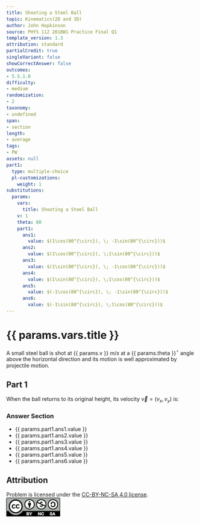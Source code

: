 ```yaml
---
title: Shooting a Steel Ball
topic: Kinematics(2D and 3D)
author: John Hopkinson
source: PHYS 112 2018W1 Practice Final Q1
template_version: 1.3
attribution: standard
partialCredit: true
singleVariant: false
showCorrectAnswer: false
outcomes:
- 5.5.1.0
difficulty:
- medium
randomization:
- 2
taxonomy:
- undefined
span:
- section
length:
- average
tags:
- PW
assets: null
part1:
  type: multiple-choice
  pl-customizations:
    weight: 1
substitutions:
  params:
    vars:
      title: Shooting a Steel Ball
    v: 1
    theta: 80
    part1:
      ans1:
        value: $(1\cos(80^{\circ}), \; -1\sin(80^{\circ}))$
      ans2:
        value: $(1\cos(80^{\circ}), \;1\sin(80^{\circ}))$
      ans3:
        value: $(1\sin(80^{\circ}), \; -1\cos(80^{\circ}))$
      ans4:
        value: $(1\sin(80^{\circ}), \;1\cos(80^{\circ}))$
      ans5:
        value: $(-1\cos(80^{\circ}), \; -1\sin(80^{\circ}))$
      ans6:
        value: $(-1\sin(80^{\circ}), \;1\cos(80^{\circ}))$
---
```

# {{ params.vars.title }}
A small steel ball is shot at {{ params.v }} $m/s$ at a {{ params.theta }}$^{\circ}$ angle above the horizontal direction and its motion is well approximated by projectile motion.

## Part 1

When the ball returns to its original height, its velocity $\overrightarrow{v} = (v_x, v_y)$ is:

### Answer Section

- {{ params.part1.ans1.value }}
- {{ params.part1.ans2.value }}
- {{ params.part1.ans3.value }}
- {{ params.part1.ans4.value }}
- {{ params.part1.ans5.value }}
- {{ params.part1.ans6.value }}

## Attribution

Problem is licensed under the [CC-BY-NC-SA 4.0 license](https://creativecommons.org/licenses/by-nc-sa/4.0/).<br> ![The Creative Commons 4.0 license requiring attribution-BY, non-commercial-NC, and share-alike-SA license.](https://raw.githubusercontent.com/firasm/bits/master/by-nc-sa.png)